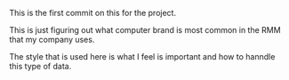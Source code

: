 This is the first commit on this for the project.

This is just figuring out what computer brand is most common in the RMM that my company uses.

The style that is used here is what I feel is important and how to hanndle this type of data.

